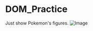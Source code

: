 # DOM_Practice
Just show Pokemon's figures.
![Image](https://truth.bahamut.com.tw/s01/202102/c84714d44a9f198acbc280adc8d2550e.JPG)
